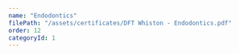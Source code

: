 ```yaml
---
name: "Endodontics"
filePath: "/assets/certificates/DFT Whiston - Endodontics.pdf"
order: 12
categoryId: 1
---
```

